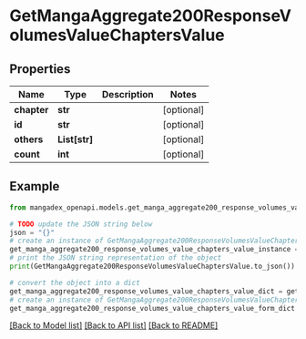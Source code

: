 # GetMangaAggregate200ResponseVolumesValueChaptersValue


## Properties

Name | Type | Description | Notes
------------ | ------------- | ------------- | -------------
**chapter** | **str** |  | [optional] 
**id** | **str** |  | [optional] 
**others** | **List[str]** |  | [optional] 
**count** | **int** |  | [optional] 

## Example

```python
from mangadex_openapi.models.get_manga_aggregate200_response_volumes_value_chapters_value import GetMangaAggregate200ResponseVolumesValueChaptersValue

# TODO update the JSON string below
json = "{}"
# create an instance of GetMangaAggregate200ResponseVolumesValueChaptersValue from a JSON string
get_manga_aggregate200_response_volumes_value_chapters_value_instance = GetMangaAggregate200ResponseVolumesValueChaptersValue.from_json(json)
# print the JSON string representation of the object
print(GetMangaAggregate200ResponseVolumesValueChaptersValue.to_json())

# convert the object into a dict
get_manga_aggregate200_response_volumes_value_chapters_value_dict = get_manga_aggregate200_response_volumes_value_chapters_value_instance.to_dict()
# create an instance of GetMangaAggregate200ResponseVolumesValueChaptersValue from a dict
get_manga_aggregate200_response_volumes_value_chapters_value_form_dict = get_manga_aggregate200_response_volumes_value_chapters_value.from_dict(get_manga_aggregate200_response_volumes_value_chapters_value_dict)
```
[[Back to Model list]](../README.md#documentation-for-models) [[Back to API list]](../README.md#documentation-for-api-endpoints) [[Back to README]](../README.md)


